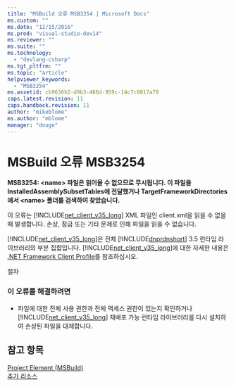 ```yaml
---
title: "MSBuild 오류 MSB3254 | Microsoft Docs"
ms.custom: ""
ms.date: "12/15/2016"
ms.prod: "visual-studio-dev14"
ms.reviewer: ""
ms.suite: ""
ms.technology: 
  - "devlang-csharp"
ms.tgt_pltfrm: ""
ms.topic: "article"
helpviewer_keywords: 
  - "MSB3254"
ms.assetid: cb9636b2-d9b3-466d-959c-14c7c8017a78
caps.latest.revision: 11
caps.handback.revision: 11
author: "mikeblome"
ms.author: "mblome"
manager: "douge"
---
```

# MSBuild 오류 MSB3254
**MSB3254: \<name\> 파일은 읽어올 수 없으므로 무시됩니다.  이 파일을 InstalledAssemblySubsetTables에 전달했거나 TargetFrameworkDirectories에서 \<name\> 폴더를 검색하여 찾았습니다.**  
  
 이 오류는 [!INCLUDE[net_client_v35_long](../misc/includes/net_client_v35_long_md.md)] XML 파일인 client.xml을 읽을 수 없을 때 발생합니다.  손상, 잠금 또는 기타 문제로 인해 파일을 읽을 수 없습니다.  
  
 [!INCLUDE[net_client_v35_long](../misc/includes/net_client_v35_long_md.md)]은 전체 [!INCLUDE[dnprdnshort](../Token/dnprdnshort_md.md)] 3.5 런타임 라이브러리의 부분 집합입니다.  [!INCLUDE[net_client_v35_long](../misc/includes/net_client_v35_long_md.md)]에 대한 자세한 내용은 [.NET Framework Client Profile](../Topic/.NET%20Framework%20Client%20Profile.md)를 참조하십시오.  
  
 절차  
  
### 이 오류를 해결하려면  
  
-   파일에 대한 전체 사용 권한과 전체 액세스 권한이 있는지 확인하거나 [!INCLUDE[net_client_v35_long](../misc/includes/net_client_v35_long_md.md)] 재배포 가능 런타임 라이브러리를 다시 설치하여 손상된 파일을 대체합니다.  
  
## 참고 항목  
 [Project Element \(MSBuild\)](../Topic/Project%20Element%20\(MSBuild\).md)   
 [추가 리소스](../Topic/Additional%20MSBuild%20Resources.md)